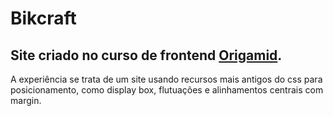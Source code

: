 # Bikcraft

## Site criado no curso de frontend [Origamid](https://www.origamid.com).

A experiência se trata de um site usando recursos mais antigos do css para posicionamento, como display box, flutuações e alinhamentos centrais com margin.
